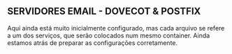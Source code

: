 ## SERVIDORES EMAIL - DOVECOT & POSTFIX

Aqui ainda está muito inicialmente configurado, mas cada arquivo se refere a um dos serviços, que serão colocados num mesmo container. Ainda estamos atrás de preparar as configurações corretamente.
